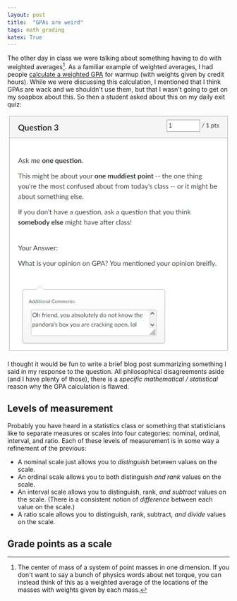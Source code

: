 ```yaml
---
layout: post
title:  "GPAs are weird"
tags: math grading 
katex: True
---
```


The other day in class we were talking about something having to do with weighted averages[^1]. As a familiar example of weighted averages, I had people [calculate a weighted GPA](https://activecalculus.org/single/sec-6-3-mass.html#lVm) for warmup (with weights given by credit hours). While we were discussing this calculation, I mentioned that I think GPAs are wack and we shouldn't use them, but that I wasn't going to get on my soapbox about this. So then a student asked about this on my daily exit quiz:

![Canvas quiz question: "Ask me one question." The student has written, "What is your opinion on GPA? You mentioned your opinion breifly." I have replied: "Oh friend, you absolutely do not know the pandora's box you are cracking open, lol"](/images/gpa-exit-quiz.png)

I thought it would be fun to write a brief blog post summarizing something I said in my response to the question. All philosophical disagreements aside (and I have plenty of those), there is a *specific mathematical / statistical* reason why the GPA calculation is flawed. 

## Levels of measurement

Probably you have heard in a statistics class or something that statisticians like to separate measures or scales into four categories: nominal, ordinal, interval, and ratio. Each of these levels of measurement is in some way a refinement of the previous:
- A nominal scale just allows you to *distinguish* between values on the scale.
- An ordinal scale allows you to both distinguish *and rank* values on the scale.
- An interval scale allows you to distinguish, rank, *and subtract* values on the scale. (There is a consistent notion of *difference* between each value on the scale.)
- A ratio scale allows you to distinguish, rank, subtract, *and divide* values on the scale. 

## Grade points as a scale

[^1]: The center of mass of a system of point masses in one dimension. If you don't want to say a bunch of physics words about net torque, you can instead think of this as a weighted average of the locations of the masses with weights given by each mass. 